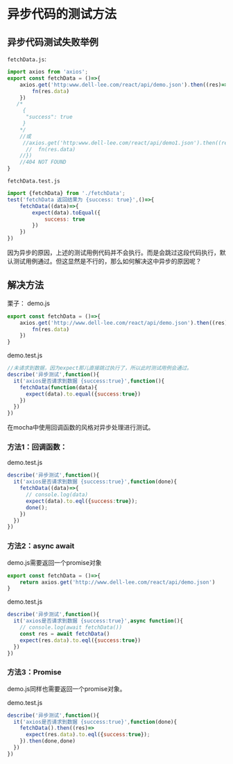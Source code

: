 # 异步代码的测试方法

## 异步代码测试失败举例

`fetchData.js`:

```js
import axios from 'axios';
export const fetchData = ()=>{
    axios.get('http:www.dell-lee.com/react/api/demo.json').then((res)=>{
        fn(res.data)
    })
   /* 
     {
      "success": true
     }
    */
    //或
     //axios.get('http:www.dell-lee.com/react/api/demo1.json').then((res)=>{
      //  fn(res.data)
    //})
    //404 NOT FOUND
}
```



`fetchData.test.js`

```js
import {fetchData} from './fetchData';
test('fetchData 返回结果为 {success: true}',()=>{
    fetchData((data)=>{
        expect(data).toEqual({
            success: true
        })
    })
})
```

因为异步的原因，上述的测试用例代码并不会执行。而是会跳过这段代码执行，默认测试用例通过。但这显然是不行的，那么如何解决这中异步的原因呢？

## 解决方法

栗子：
demo.js

```js
export const fetchData = ()=>{
    axios.get('http://www.dell-lee.com/react/api/demo.json').then((res)=>{
        fn(res.data)
    })
}
```

demo.test.js
```js
//未请求到数据，因为expect那儿直接跳过执行了，所以此时测试用例会通过。
describe('异步测试',function(){
  it('axios是否请求到数据 {success:true}',function(){
    fetchData(function(data){
      expect(data).to.equal({success:true})
    })
  })
})
```
在mocha中使用回调函数的风格对异步处理进行测试。

### 方法1：回调函数：

demo.test.js
```js
describe('异步测试',function(){
  it('axios是否请求到数据 {success:true}',function(done){
    fetchData((data)=>{
      // console.log(data)
      expect(data).to.eql({success:true});
      done();
    })
  })
})
```
### 方法2：async await

demo.js需要返回一个promise对象

```js
export const fetchData = ()=>{
    return axios.get('http://www.dell-lee.com/react/api/demo.json')
}
```

demo.test.js
```js
describe('异步测试',function(){
  it('axios是否请求到数据 {success:true}',async function(){
    // console.log(await fetchData())
    const res = await fetchData()
    expect(res.data).to.eql({success:true})
  })
})
```

### 方法3：Promise

demo.js同样也需要返回一个promise对象。

demo.test.js
```js
describe('异步测试',function(){
  it('axios是否请求到数据 {success:true}',function(done){
    fetchData().then((res)=>
      expect(res.data).to.eql({success:true});
    }).then(done,done)
  })
})
```

